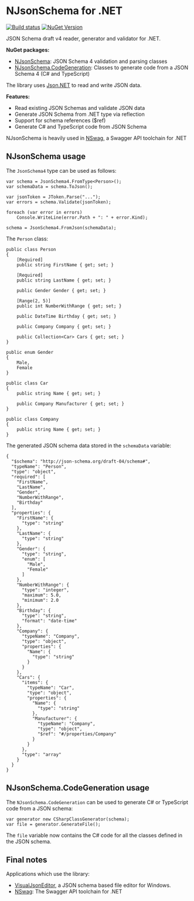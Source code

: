 NJsonSchema for .NET
====================

[![Build status](https://ci.appveyor.com/api/projects/status/pextintxxmn5xt46?svg=true)](https://ci.appveyor.com/project/rsuter/njsonschema)
[![NuGet Version](http://img.shields.io/nuget/v/NJsonSchema.svg?style=flat)](https://www.nuget.org/packages?q=NJsonSchema)

JSON Schema draft v4 reader, generator and validator for .NET. 

**NuGet packages:** 
-   [NJsonSchema](https://www.nuget.org/packages/NJsonSchema): JSON Schema 4 validation and parsing classes
-   [NJsonSchema.CodeGeneration](https://www.nuget.org/packages/NJsonSchema.CodeGeneration): Classes to generate code from a JSON Schema 4 (C# and TypeScript)

The library uses [Json.NET](http://james.newtonking.com/json) to read and write JSON data. 

**Features:**

- Read existing JSON Schemas and validate JSON data
- Generate JSON Schema from .NET type via reflection
- Support for schema references ($ref)
- Generate C# and TypeScript code from JSON Schema

NJsonSchema is heavily used in [NSwag](http://nswag.org), a Swagger API toolchain for .NET

## NJsonSchema usage

The `JsonSchema4` type can be used as follows: 

    var schema = JsonSchema4.FromType<Person>();
    var schemaData = schema.ToJson();

    var jsonToken = JToken.Parse("...");
    var errors = schema.Validate(jsonToken);

    foreach (var error in errors)
        Console.WriteLine(error.Path + ": " + error.Kind);

    schema = JsonSchema4.FromJson(schemaData);

The `Person` class: 

    public class Person
    {
        [Required]
        public string FirstName { get; set; }

        [Required]
        public string LastName { get; set; }

        public Gender Gender { get; set; }

        [Range(2, 5)]
        public int NumberWithRange { get; set; }

        public DateTime Birthday { get; set; }

        public Company Company { get; set; }

        public Collection<Car> Cars { get; set; }
    }

    public enum Gender
    {
        Male,
        Female
    }

    public class Car
    {
        public string Name { get; set; }

        public Company Manufacturer { get; set; }
    }

    public class Company
    {
        public string Name { get; set; }
    }
  
The generated JSON schema data stored in the `schemaData` variable: 
  
	{
	  "$schema": "http://json-schema.org/draft-04/schema#",
	  "typeName": "Person",
	  "type": "object",
	  "required": [
		"FirstName",
		"LastName",
		"Gender",
		"NumberWithRange",
		"Birthday"
	  ],
	  "properties": {
		"FirstName": {
		  "type": "string"
		},
		"LastName": {
		  "type": "string"
		},
		"Gender": {
		  "type": "string",
		  "enum": [
			"Male",
			"Female"
		  ]
		},
		"NumberWithRange": {
		  "type": "integer",
		  "maximum": 5.0,
		  "minimum": 2.0
		},
		"Birthday": {
		  "type": "string",
		  "format": "date-time"
		},
		"Company": {
		  "typeName": "Company",
		  "type": "object",
		  "properties": {
			"Name": {
			  "type": "string"
			}
		  }
		},
		"Cars": {
		  "items": {
			"typeName": "Car",
			"type": "object",
			"properties": {
			  "Name": {
				"type": "string"
			  },
			  "Manufacturer": {
				"typeName": "Company",
				"type": "object",
				"$ref": "#/properties/Company"
			  }
			}
		  },
		  "type": "array"
		}
	  }
	}

## NJsonSchema.CodeGeneration usage

The `NJsonSchema.CodeGeneration` can be used to generate C# or TypeScript code from a JSON schema:

    var generator new CSharpClassGenerator(schema);
    var file = generator.GenerateFile();
    
The `file` variable now contains the C# code for all the classes defined in the JSON schema. 

## Final notes

Applications which use the library: 

- [VisualJsonEditor](http://visualjsoneditor.org), a JSON schema based file editor for Windows. 
- [NSwag](http://nswag.org): The Swagger API toolchain for .NET
